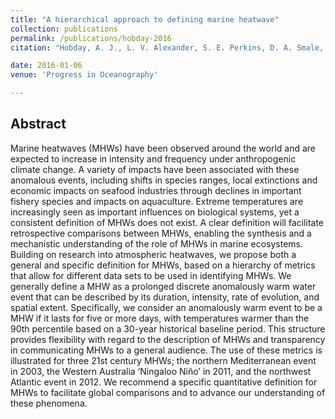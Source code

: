 ```yaml
---
title: "A hierarchical approach to defining marine heatwave"
collection: publications
permalink: /publications/hobday-2016
citation: "Hobday, A. J., L. V. Alexander, S. E. Perkins, D. A. Smale, S. C. Straub, J. Benthuysen, M. T. Burrows, M. G. Donat, M. Feng, N. J. Holbrook, P. J. Moore, E. C. J. Oliver, <b>H. A. Scannell</b>, A. Sen Gupta and T. Wernberg (2016), A hierarchical approach to defining marine heatwaves, <i>Prog. Oceanogr.</i>, 141: 227-238, DOI: <a href='https://doi.org/10.1016/j.pocean.2015.12.01'>10.1016/j.pocean.2015.12.01</a>"

date: 2016-01-06
venue: 'Progress in Oceanography'

---
```



## Abstract
Marine heatwaves (MHWs) have been observed around the world and are expected to increase in intensity and frequency under anthropogenic climate change. A variety of impacts have been associated with these anomalous events, including shifts in species ranges, local extinctions and economic impacts on seafood industries through declines in important fishery species and impacts on aquaculture. Extreme temperatures are increasingly seen as important influences on biological systems, yet a consistent definition of MHWs does not exist. A clear definition will facilitate retrospective comparisons between MHWs, enabling the synthesis and a mechanistic understanding of the role of MHWs in marine ecosystems. Building on research into atmospheric heatwaves, we propose both a general and specific definition for MHWs, based on a hierarchy of metrics that allow for different data sets to be used in identifying MHWs. We generally define a MHW as a prolonged discrete anomalously warm water event that can be described by its duration, intensity, rate of evolution, and spatial extent. Specifically, we consider an anomalously warm event to be a MHW if it lasts for five or more days, with temperatures warmer than the 90th percentile based on a 30-year historical baseline period. This structure provides flexibility with regard to the description of MHWs and transparency in communicating MHWs to a general audience. The use of these metrics is illustrated for three 21st century MHWs; the northern Mediterranean event in 2003, the Western Australia ‘Ningaloo Niño’ in 2011, and the northwest Atlantic event in 2012. We recommend a specific quantitative definition for MHWs to facilitate global comparisons and to advance our understanding of these phenomena.
